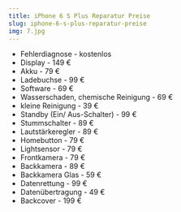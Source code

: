 ```yaml
---
title: iPhone 6 S Plus Reparatur Preise
slug: iphone-6-s-plus-reparatur-preise
img: 7.jpg
---
```


- Fehlerdiagnose - kostenlos
- Display - 149 €
- Akku - 79 €
- Ladebuchse - 99 €
- Software - 69 €
- Wasserschaden, chemische Reinigung - 69 €
- kleine Reinigung - 39 €
- Standby (Ein/ Aus-Schalter) - 99 €
- Stummschalter - 89 €
- Lautstärkeregler - 89 €
- Homebutton - 79 €
- Lightsensor - 79 €
- Frontkamera - 79 €
- Backkamera - 89 €
- Backkamera Glas - 59 €
- Datenrettung - 99 €
- Datenübertragung - 49 €
- Backcover - 199 €
